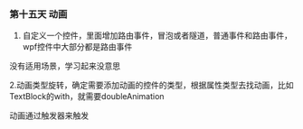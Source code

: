 ﻿### 第十五天 动画

 1. 自定义一个控件，里面增加路由事件，冒泡或者隧道，普通事件和路由事件，wpf控件中大部分都是路由事件

 没有适用场景，学习起来没意思

 2.动画类型旋转，确定需要添加动画的控件的类型，根据属性类型去找动画，比如TextBlock的with，就需要doubleAnimation

 动画通过触发器来触发 